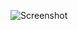 <div>
   <a img height="180cm" src="https://c.tenor.com/EywWs4ZME6sAAAAC/bender-pc-control.gif"/>
   </div>


![Screenshot](https://c.tenor.com/EywWs4ZME6sAAAAC/bender-pc-control.gif)

